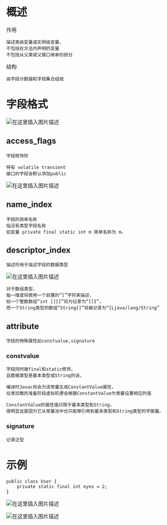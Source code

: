 


# 概述

作用

	描述类级变量或实例级变量，
	不包括在方法内声明的变量
	不包括从父类或父接口继承的部分

结构

	由字段计数器和字段集合组成

# 字段格式

![在这里插入图片描述](https://img-blog.csdn.net/20181022114218469?watermark/2/text/aHR0cHM6Ly9ibG9nLmNzZG4ubmV0L3JvZF9qb2hu/font/5a6L5L2T/fontsize/400/fill/I0JBQkFCMA==/dissolve/70)

## access_flags

	字段修饰符
	
	特有 volatile transient
	接口的字段会默认添加public 
		
![在这里插入图片描述](https://img-blog.csdn.net/20181022115439155?watermark/2/text/aHR0cHM6Ly9ibG9nLmNzZG4ubmV0L3JvZF9qb2hu/font/5a6L5L2T/fontsize/400/fill/I0JBQkFCMA==/dissolve/70)





## name_index

	字段的简单名称
	指没有类型字段名称
	如变量 private final static int m 简单名称为 m。
		
## descriptor_index

	描述符用于描述字段的数据类型
	
![在这里插入图片描述](https://img-blog.csdn.net/20181022115629343?watermark/2/text/aHR0cHM6Ly9ibG9nLmNzZG4ubmV0L3JvZF9qb2hu/font/5a6L5L2T/fontsize/400/fill/I0JBQkFCMA==/dissolve/70)
	
	对于数组类型，
	每一维度将使用一个前置的“[”字符来描述，
	如一个整数数组“int [][]”将为记录为“[[I”，
	而一个String类型的数组“String[]”将被记录为“[Ljava/lang/String”



## attribute

	字段的特殊属性如constvalue,signature

### constvalue

	字段同时被final和static修饰，
	且数据类型是基本类型或String的话，
	
	编译时Javac将会为该常量生成ConstantValue属性，
	在类加载的准备阶段虚拟机便会根据ConstantValue为常量设置相应的值

	ConstantValue的属性值只限于基本类型和String，
	很明显这是因为它从常量池中也只能够引用到基本类型和String类型的字面量。
	

### signature

	记录泛型



# 示例

```
public class User {
    private static final int eyes = 2;
}
```

![在这里插入图片描述](https://img-blog.csdn.net/20181022164643442?watermark/2/text/aHR0cHM6Ly9ibG9nLmNzZG4ubmV0L3JvZF9qb2hu/font/5a6L5L2T/fontsize/400/fill/I0JBQkFCMA==/dissolve/70)

![在这里插入图片描述](https://img-blog.csdn.net/20181022164718441?watermark/2/text/aHR0cHM6Ly9ibG9nLmNzZG4ubmV0L3JvZF9qb2hu/font/5a6L5L2T/fontsize/400/fill/I0JBQkFCMA==/dissolve/70)
